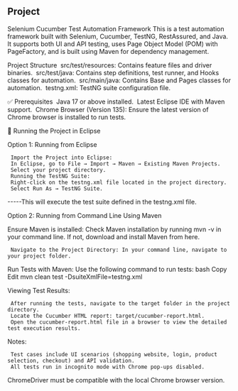 ## Project
Selenium Cucumber Test Automation Framework
This is a test automation framework built with Selenium, Cucumber, TestNG, RestAssured, and Java. It supports both UI and API testing, uses Page Object Model (POM) with PageFactory, and is built using Maven for dependency management.

Project Structure
	­ src/test/resources: Contains feature files and driver binaries.
	­ src/test/java: Contains step definitions, test runner, and Hooks classes for automation.
	­ src/main/java: Contains Base and Pages  classes for automation.
	­ testng.xml: TestNG suite configuration file.

✅ Prerequisites
	­ Java 17 or above installed.
	­ Latest Eclipse IDE with Maven support.
	­ Chrome Browser (Version 135): Ensure the latest version of Chrome browser is installed to run tests.

🚀 Running the Project in Eclipse

  Option 1: Running from Eclipse 
 
	­ Import the Project into Eclipse:
	­ In Eclipse, go to File → Import → Maven → Existing Maven Projects.
	­ Select your project directory.
	­ Running the TestNG Suite:
	­ Right-click on the testng.xml file located in the project directory.
	­ Select Run As → TestNG Suite.

-----This will execute the test suite defined in the testng.xml file.

Option 2: Running from Command Line Using Maven 

Ensure Maven is installed: Check Maven installation by running mvn -v in your command line. If not, download and install Maven from here.

	­ Navigate to the Project Directory: In your command line, navigate to your project folder.

Run Tests with Maven:
Use the following command to run tests:
bash
Copy
Edit
mvn clean test -DsuiteXmlFile=testng.xml

Viewing Test Results: 

	­ After running the tests, navigate to the target folder in the project directory.
	­ Locate the Cucumber HTML report: target/cucumber-report.html.
	­ Open the cucumber-report.html file in a browser to view the detailed test execution results.



Notes: 

	­ Test cases include UI scenarios (shopping website, login, product selection, checkout) and API validation.
	­ All tests run in incognito mode with Chrome pop-ups disabled.
ChromeDriver must be compatible with the local Chrome browser version.